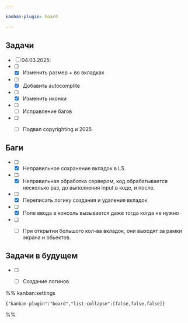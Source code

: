 ```yaml
---

kanban-plugin: board

---
```


## Задачи

- [ ] 04.03.2025:
- [ ] - [x] Изменить размер + во вкладках
- [ ] - [x] Добавить autocomplite
- [ ] - [x] Изменить иконки
- [ ] - [ ] Исправление багов
- [ ] - [ ] Подвал copyrighting и 2025


## Баги

- [ ] - [x] Неправильное сохранение вкладок в LS.
- [ ] - [x] Неправильная обработка сервером, код обрабатывается несколько раз, до выполнения input в коде, и после.
- [ ] - [x] Переписать логику создания и удаления вкладок
- [ ] - [x] Поле ввода в консоль вызывается даже тогда когда не нужно
- [ ] - [ ] При открытии большого кол-ва вкладок, они выходят за рамки экрана и обьектов.


## Задачи в будущем

- [ ] - [ ] Создание логинов




%% kanban:settings
```
{"kanban-plugin":"board","list-collapse":[false,false,false]}
```
%%